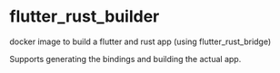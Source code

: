 # flutter_rust_builder
docker image to build a flutter and rust app (using flutter_rust_bridge)

Supports generating the bindings and building the actual app.
